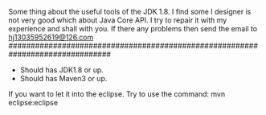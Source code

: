 Some thing about the useful tools of the JDK 1.8.
I find some I designer is not very good which about Java Core API.
I try to repair it with my experience and shall with you.
If there any problems then send the email to hj13035952619@126.com
###############################################################################

* Should has JDK1.8 or up.
* Should has Maven3 or up.

If you want to let it into the eclipse. Try to use the command:
mvn eclipse:eclipse

